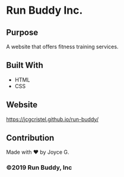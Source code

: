 # Run Buddy Inc.

## Purpose
A website that offers fitness training services.

## Built With
* HTML
* CSS

## Website
https://jcgcristel.github.io/run-buddy/

## Contribution
Made with ❤️ by Joyce G.

### ©️2019 Run Buddy, Inc 
